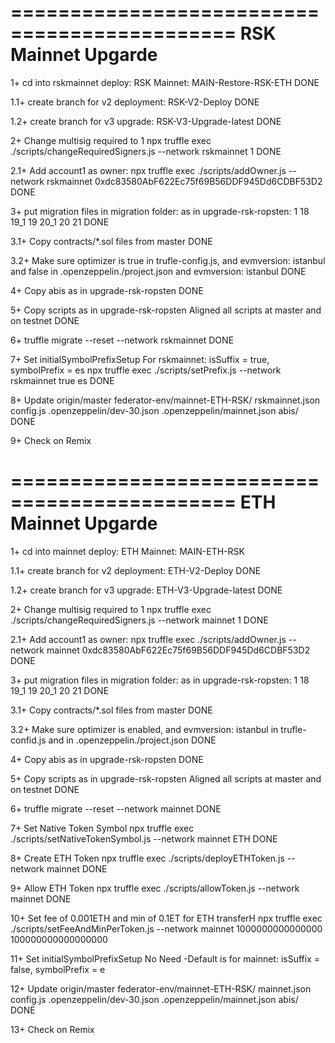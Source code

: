 =============================================
RSK Mainnet Upgarde
=============================================
1+ cd into rskmainnet deploy:
        RSK Mainnet: MAIN-Restore-RSK-ETH
DONE

1.1+ create branch for v2 deployment:
RSK-V2-Deploy
DONE

1.2+ create branch for v3 upgrade:
RSK-V3-Upgrade-latest
DONE

2+ Change multisig required to 1
npx truffle exec ./scripts/changeRequiredSigners.js --network rskmainnet 1
DONE

2.1+ Add account1 as owner: 
npx truffle exec ./scripts/addOwner.js --network rskmainnet 0xdc83580AbF622Ec75f69B56DDF945Dd6CDBF53D2
DONE

3+ put migration files in migration folder:
        as in upgrade-rsk-ropsten:
        1
        18
        19_1
        19
        20_1
        20
        21
DONE

3.1+ Copy contracts/*.sol files from master
DONE

3.2+ Make sure optimizer is true in trufle-config.js, and evmversion: istanbul
and false in .openzeppelin./project.json 
and evmversion: istanbul
DONE

4+ Copy abis as in upgrade-rsk-ropsten
DONE

5+ Copy scripts as in upgrade-rsk-ropsten
Aligned all scripts at master and on testnet 
DONE
 
6+ truffle migrate --reset --network rskmainnet
DONE

7+ Set initialSymbolPrefixSetup For rskmainnet: isSuffix = true, symbolPrefix = es
npx truffle exec ./scripts/setPrefix.js --network rskmainnet true es
DONE

8+ Update origin/master     federator-env/mainnet-ETH-RSK/
        rskmainnet.json
        config.js
        .openzeppelin/dev-30.json
        .openzeppelin/mainnet.json
	abis/
DONE

9+ Check on Remix

=============================================
ETH Mainnet Upgarde
=============================================
1+ cd into mainnet deploy:
        ETH Mainnet: MAIN-ETH-RSK

1.1+ create branch for v2 deployment:
ETH-V2-Deploy
DONE

1.2+ create branch for v3 upgrade:
ETH-V3-Upgrade-latest
DONE

2+ Change multisig required to 1
npx truffle exec ./scripts/changeRequiredSigners.js --network mainnet 1
DONE

2.1+ Add account1 as owner:
npx truffle exec ./scripts/addOwner.js --network mainnet 0xdc83580AbF622Ec75f69B56DDF945Dd6CDBF53D2
DONE

3+ put migration files in migration folder:
	as in upgrade-rsk-ropsten:
        1
	18
	19_1
	19
	20_1
	20
	21
DONE

3.1+ Copy contracts/*.sol files from master
DONE

3.2+ Make sure optimizer is enabled, and evmversion: istanbul
in trufle-confid.js
and in .openzeppelin./project.json
DONE

4+ Copy abis as in upgrade-rsk-ropsten
DONE

5+ Copy scripts as in upgrade-rsk-ropsten
Aligned all scripts at master and on testnet
DONE

6+ truffle migrate --reset --network mainnet
DONE

7+ Set Native Token Symbol
	npx truffle exec ./scripts/setNativeTokenSymbol.js --network mainnet ETH
DONE

8+ Create ETH Token
	npx truffle exec ./scripts/deployETHToken.js --network mainnet
DONE

9+ Allow ETH Token
	npx truffle exec ./scripts/allowToken.js --network mainnet <ETHToken>
DONE

10+ Set fee of 0.001ETH and min of 0.1ET for ETH transferH
	npx truffle exec ./scripts/setFeeAndMinPerToken.js --network mainnet <ETHToken> 1000000000000000 100000000000000000

11+ Set initialSymbolPrefixSetup
No Need -Default is for mainnet: isSuffix = false, symbolPrefix = e

12+ Update origin/master     federator-env/mainnet-ETH-RSK/
	mainnet.json
	config.js 
        .openzeppelin/dev-30.json
        .openzeppelin/mainnet.json
	abis/
DONE

13+ Check on Remix

